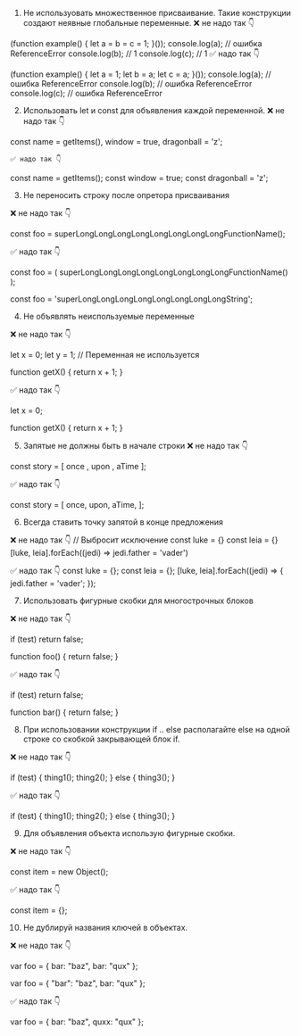1. Не используовать множественное присваивание. Такие конструкции создают неявные глобальные переменные.
❌ не надо так 👇

(function example() {
  let a = b = c = 1;
}());
console.log(a); // ошибка ReferenceError
console.log(b); // 1
console.log(c); // 1
✅ надо так 👇

(function example() {
  let a = 1;
  let b = a;
  let c = a;
}());
console.log(a); // ошибка ReferenceError
console.log(b); // ошибка ReferenceError
console.log(c); // ошибка ReferenceError

2. Использовать let и const для объявления каждой переменной.
❌ не надо так 👇

const name = getItems(),
    window = true,
    dragonball = 'z';

    ✅ надо так 👇

const name = getItems();
const window = true;
const dragonball = 'z';

3. Не переносить строку после опретора присваивания 

❌ не надо так 👇

const foo =
  superLongLongLongLongLongLongLongLongFunctionName();

  ✅ надо так 👇

const foo = (
  superLongLongLongLongLongLongLongLongFunctionName()
);

const foo = 'superLongLongLongLongLongLongLongLongString';

4. Не объявлять неиспользуемые переменные

❌ не надо так 👇

let x = 0;
let y = 1; // Переменная не используется

function getX() {
    return x + 1;
}

✅ надо так 👇

let x = 0;

function getX() {
    return x + 1;
}

5. Запятые не должны быть в начале строки 
❌ не надо так 👇

const story = [
    once
  , upon
  , aTime
];

✅ надо так 👇

const story = [
  once,
  upon,
  aTime,
];

6. Всегда ставить точку запятой в конце предложения

❌ не надо так 👇
// Выбросит исключение
const luke = {}
const leia = {}
[luke, leia].forEach((jedi) => jedi.father = 'vader')

✅ надо так 👇
const luke = {};
const leia = {};
[luke, leia].forEach((jedi) => {
  jedi.father = 'vader';
});

7. Использовать фигурные скобки для многострочных блоков

❌ не надо так 👇

if (test)
  return false;

function foo() { return false; }

✅ надо так 👇

if (test) return false;

function bar() {
  return false;
}

8. При использовании конструкции if .. else располагайте else на одной строке со скобкой закрывающей блок if.

❌ не надо так 👇

if (test) {
  thing1();
  thing2();
}
else {
  thing3();
}

✅ надо так 👇

if (test) {
  thing1();
  thing2();
} else {
  thing3();
}

9. Для объявления объекта использую фигурные скобки.

❌ не надо так 👇

const item = new Object();

✅ надо так 👇

const item = {};

10. Не дублируй названия ключей в объектах.

❌ не надо так 👇

var foo = {
    bar: "baz",
    bar: "qux"
};

var foo = {
    "bar": "baz",
    bar: "qux"
};

✅ надо так 👇

var foo = {
    bar: "baz",
    quxx: "qux"
};


